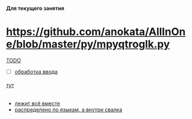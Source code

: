 #### Для текущего занятия
https://github.com/anokata/AllInOne/blob/master/py/mpyqtroglk.py
<a href="https://github.com/anokata/AllInOne/blob/master/py/mpyqtroglk.py"/>
===
TODO
- [ ] обработка ввода

###### тут
* лежит всё вместе
* распределено по языкам, а внутри свалка
